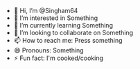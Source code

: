 - 👋 Hi, I’m @Singham64
- 👀 I’m interested in Something
- 🌱 I’m currently learning Something
- 💞️ I’m looking to collaborate on Something
- 📫 How to reach me: Press something
- 😄 Pronouns: Something
- ⚡ Fun fact: I'm cooked/cooking

<!---
Singham64/Singham64 is a ✨ special ✨ repository because its `README.md` (this file) appears on your GitHub profile.
You can click the Preview link to take a look at your changes.
--->
